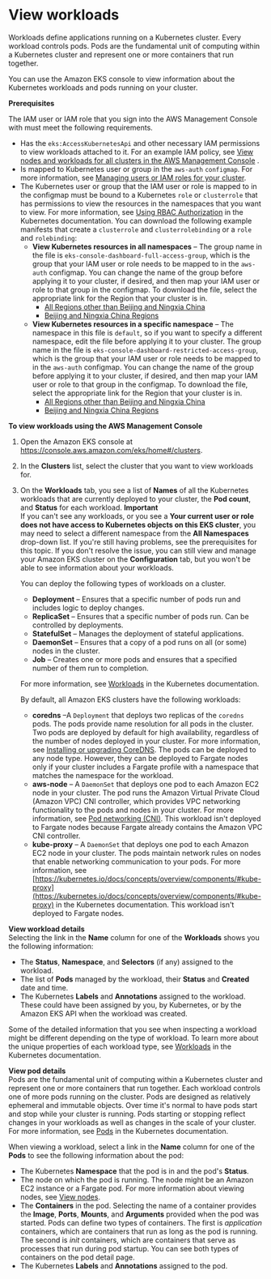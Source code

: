 # View workloads<a name="view-workloads"></a>

Workloads define applications running on a Kubernetes cluster\. Every workload controls pods\. Pods are the fundamental unit of computing within a Kubernetes cluster and represent one or more containers that run together\.

You can use the Amazon EKS console to view information about the Kubernetes workloads and pods running on your cluster\.

**Prerequisites**

The IAM user or IAM role that you sign into the AWS Management Console with must meet the following requirements\.
+ Has the `eks:AccessKubernetesApi` and other necessary IAM permissions to view workloads attached to it\. For an example IAM policy, see [View nodes and workloads for all clusters in the AWS Management Console](security_iam_id-based-policy-examples.md#policy_example3) \.
+ Is mapped to Kubernetes user or group in the `aws-auth` `configmap`\. For more information, see [Managing users or IAM roles for your cluster](add-user-role.md)\.
+ The Kubernetes user or group that the IAM user or role is mapped to in the configmap must be bound to a Kubernetes `role` or `clusterrole` that has permissions to view the resources in the namespaces that you want to view\. For more information, see [Using RBAC Authorization](https://kubernetes.io/docs/reference/access-authn-authz/rbac/) in the Kubernetes documentation\. You can download the following example manifests that create a `clusterrole` and `clusterrolebinding` or a `role` and `rolebinding`:
  + **View Kubernetes resources in all namespaces** – The group name in the file is `eks-console-dashboard-full-access-group`, which is the group that your IAM user or role needs to be mapped to in the `aws-auth` configmap\. You can change the name of the group before applying it to your cluster, if desired, and then map your IAM user or role to that group in the configmap\. To download the file, select the appropriate link for the Region that your cluster is in\.
    + [All Regions other than Beijing and Ningxia China](https://s3.us-west-2.amazonaws.com/amazon-eks/docs/eks-console-full-access.yaml)
    + [Beijing and Ningxia China Regions](https://s3.cn-north-1.amazonaws.com.cn/amazon-eks/docs/eks-console-full-access.yaml)
  + **View Kubernetes resources in a specific namespace** – The namespace in this file is `default`, so if you want to specify a different namespace, edit the file before applying it to your cluster\. The group name in the file is `eks-console-dashboard-restricted-access-group`, which is the group that your IAM user or role needs to be mapped to in the `aws-auth` configmap\. You can change the name of the group before applying it to your cluster, if desired, and then map your IAM user or role to that group in the configmap\. To download the file, select the appropriate link for the Region that your cluster is in\.
    + [All Regions other than Beijing and Ningxia China](https://s3.us-west-2.amazonaws.com/amazon-eks/docs/eks-console-restricted-access.yaml)
    + [Beijing and Ningxia China Regions](https://s3.cn-north-1.amazonaws.com.cn/amazon-eks/docs/eks-console-restricted-access.yaml)

**To view workloads using the AWS Management Console**

1. Open the Amazon EKS console at [https://console\.aws\.amazon\.com/eks/home\#/clusters](https://console.aws.amazon.com/eks/home#/clusters)\.

1. In the **Clusters** list, select the cluster that you want to view workloads for\.

1. On the **Workloads** tab, you see a list of **Names** of all the Kubernetes workloads that are currently deployed to your cluster, the **Pod count**, and **Status** for each workload\. 
**Important**  
If you can't see any workloads, or you see a **Your current user or role does not have access to Kubernetes objects on this EKS cluster**, you may need to select a different namespace from the **All Namespaces** drop\-down list\. If you're still having problems, see the prerequisites for this topic\. If you don't resolve the issue, you can still view and manage your Amazon EKS cluster on the **Configuration** tab, but you won't be able to see information about your workloads\.

   You can deploy the following types of workloads on a cluster\.
   + **Deployment** – Ensures that a specific number of pods run and includes logic to deploy changes\.
   + **ReplicaSet** – Ensures that a specific number of pods run\. Can be controlled by deployments\.
   + **StatefulSet** – Manages the deployment of stateful applications\.
   + **DaemonSet** – Ensures that a copy of a pod runs on all \(or some\) nodes in the cluster\.
   + **Job** – Creates one or more pods and ensures that a specified number of them run to completion\.

   For more information, see [Workloads](https://kubernetes.io/docs/concepts/workloads/) in the Kubernetes documentation\.

   By default, all Amazon EKS clusters have the following workloads:
   + **coredns** –A `Deployment` that deploys two replicas of the `coredns` pods\. The pods provide name resolution for all pods in the cluster\. Two pods are deployed by default for high availability, regardless of the number of nodes deployed in your cluster\. For more information, see [Installing or upgrading CoreDNS](coredns.md)\. The pods can be deployed to any node type\. However, they can be deployed to Fargate nodes only if your cluster includes a Fargate profile with a namespace that matches the namespace for the workload\.
   + **aws\-node** – A `DaemonSet` that deploys one pod to each Amazon EC2 node in your cluster\. The pod runs the Amazon Virtual Private Cloud \(Amazon VPC\) CNI controller, which provides VPC networking functionality to the pods and nodes in your cluster\. For more information, see [Pod networking \(CNI\)](pod-networking.md)\. This workload isn't deployed to Fargate nodes because Fargate already contains the Amazon VPC CNI controller\.
   + **kube\-proxy** – A `DaemonSet` that deploys one pod to each Amazon EC2 node in your cluster\. The pods maintain network rules on nodes that enable networking communication to your pods\. For more information, see [https://kubernetes.io/docs/concepts/overview/components/#kube-proxy](https://kubernetes.io/docs/concepts/overview/components/#kube-proxy) in the Kubernetes documentation\. This workload isn't deployed to Fargate nodes\. 

**View workload details**  
Selecting the link in the **Name** column for one of the **Workloads** shows you the following information:
   + The **Status**, **Namespace**, and **Selectors** \(if any\) assigned to the workload\.
   + The list of **Pods** managed by the workload, their **Status** and **Created** date and time\.
   + The Kubernetes **Labels** and **Annotations** assigned to the workload\. These could have been assigned by you, by Kubernetes, or by the Amazon EKS API when the workload was created\.

   Some of the detailed information that you see when inspecting a workload might be different depending on the type of workload\. To learn more about the unique properties of each workload type, see [Workloads](https://kubernetes.io/docs/concepts/workloads/) in the Kubernetes documentation\.

**View pod details**  
Pods are the fundamental unit of computing within a Kubernetes cluster and represent one or more containers that run together\. Each workload controls one of more pods running on the cluster\. Pods are designed as relatively ephemeral and immutable objects\. Over time it's normal to have pods start and stop while your cluster is running\. Pods starting or stopping reflect changes in your workloads as well as changes in the scale of your cluster\. For more information, see [Pods](https://kubernetes.io/docs/concepts/workloads/pods/) in the Kubernetes documentation\.

   When viewing a workload, select a link in the **Name** column for one of the **Pods** to see the following information about the pod:
   + The Kubernetes **Namespace** that the pod is in and the pod's **Status**\.
   + The node on which the pod is running\. The node might be an Amazon EC2 instance or a Fargate pod\. For more information about viewing nodes, see [View nodes](view-nodes.md)\.
   + The **Containers** in the pod\. Selecting the name of a container provides the **Image**, **Ports**, **Mounts**, and **Arguments** provided when the pod was started\. Pods can define two types of containers\. The first is *application* containers, which are containers that run as long as the pod is running\. The second is *init* containers, which are containers that serve as processes that run during pod startup\. You can see both types of containers on the pod detail page\.
   + The Kubernetes **Labels** and **Annotations** assigned to the pod\.